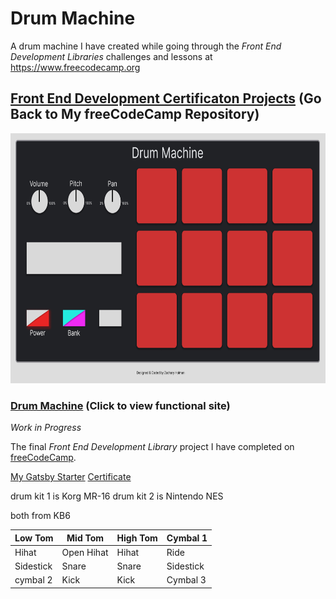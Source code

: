# Drum Machine

A drum machine I have created while going through the _Front End Development Libraries_ challenges and lessons at https://www.freecodecamp.org

## [Front End Development Certificaton Projects](https://github.com/Squibs/freeCodeCamp#freecodecamp) (Go Back to My freeCodeCamp Repository)

<a href="https://squibs.github.io/drum-machine" tart="_blank"><img src="project documents/mockup-desktop.png" height="400" alt="Screnshot of my Drum Machine app / website"/></a>

### [Drum Machine](https://squibs.github.io/drum-machine/) (Click to view functional site)

<em>Work in Progress</em>

The final _Front End Development Library_ project I have completed on [freeCodeCamp](https://www.freecodecamp.org/).

[My Gatsby Starter]()
[Certificate]()

drum kit 1 is Korg MR-16
drum kit 2 is Nintendo NES

both from KB6

| Low Tom   | Mid Tom    | High Tom | Cymbal 1  |
| --------- | ---------- | -------- | --------- |
| Hihat     | Open Hihat | Hihat    | Ride      |
| Sidestick | Snare      | Snare    | Sidestick |
| cymbal 2  | Kick       | Kick     | Cymbal 3  |
